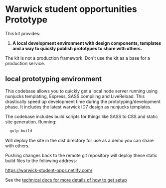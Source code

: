 

# Warwick student opportunities Prototype

This kit provides:

1. **A local development environment with design components, templates and a way to quickly publish prototypes to share with others.**

The kit is not a production framework. Don't use the kit as a base for a production service.

## local prototyping environment

This codebase allows you to quickly get a local node server running using nunjucks templating, Express, SASS compiling and LiveReload. This drastically speed up development time during the prototyping/development phase. It includes the latest warwick ID7 design as nunjucks templates.

The codebase includes build scripts for things like SASS to CSS and static site generation. Running:

```javascript
  gulp build
```

Will deploy the site in the dist directory for use as a demo you can share with others.

Pushing changes back to the remote git repository will deploy these static build files to the following address:

https://warwick-student-opps.netlify.com/

See the [technical docs for more details of how to get setup](docs/technical/introduction.md)
